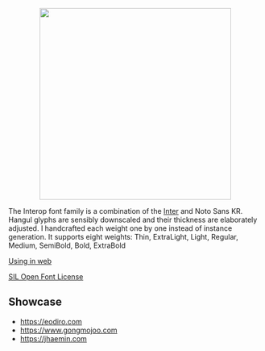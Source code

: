 <p align="center">
  <img width="380" src="https://user-images.githubusercontent.com/19797697/125155533-899ed380-e19b-11eb-9cd7-7f1236684128.png" />
</p>

The Interop font family is a combination of the [Inter](https://github.com/rsms/inter) and Noto Sans KR. Hangul glyphs are sensibly downscaled and their thickness are elaborately adjusted. I handcrafted each weight one by one instead of instance generation. It supports eight weights: Thin, ExtraLight, Light, Regular, Medium, SemiBold, Bold, ExtraBold

[Using in web](./web)

[SIL Open Font License](https://github.com/paywteam/payw-pro/blob/master/LICENSE)

## Showcase

- https://eodiro.com
- https://www.gongmojoo.com
- https://jhaemin.com

